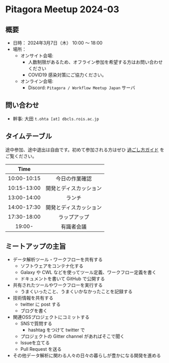 # Pitagora Meetup 2024-03

## 概要

- 日時： 2024年3月7日（木） 10:00 〜 18:00
- 場所：
  - オンサイト会場:
    - 人数制限があるため、オフライン参加を希望する方はお問い合わせください
    - COVID19 感染対策にご協力ください。
  - オンライン会場:
    - Discord: `Pitagora / Workflow Meetup Japan` サーバ

## 問い合わせ

- 幹事: 大田 `t.ohta [at] dbcls.rois.ac.jp`

## タイムテーブル

途中参加、途中退出は自由です。初めて参加される方はぜひ [過ごし方ガイド](/events/meetup/whatis) をご覧ください。

|Time||
|:---:|:---:|
|10:00-10:15|今日の作業確認|
|10:15-13:00|開発とディスカッション|
|13:00-14:00|ランチ|
|14:00-17:30|開発とディスカッション|
|17:30-18:00|ラップアップ|
|19:00-|有識者会議|

## ミートアップの主旨

-   データ解析ツール・ワークフローを共有する
    -   ソフトウェアをコンテナ化する
    -   Galaxy や CWL などを使ってツール定義、ワークフロー定義を書く
    -   ドキュメントを書いて GitHub で公開する
-   共有されたツールやワークフローを実行する
    -   うまくいったこと、うまくいかなかったことを記録する
-   技術情報を共有する
    -   twitter に post する
    -   ブログを書く
-   関連OSSプロジェクトにコミットする
    -   SNSで質問する
        -   hashtag をつけて twitter で
    -   プロジェクトの Gitter channel があればそこで聞く
    -   Issueを立てる
    -   Pull Request を送る
-   その他データ解析に関わる人々の日々の暮らしが豊かになる開発を進める
